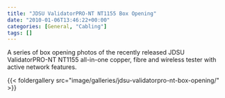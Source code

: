 ```yaml
---
title: "JDSU ValidatorPRO-NT NT1155 Box Opening"
date: "2010-01-06T13:46:22+00:00"
categories: [General, "Cabling"]
tags: []
---
```


A series of box opening photos of the recently released JDSU ValidatorPRO-NT NT1155 all-in-one copper, fibre and wireless tester with active network features.

{{< foldergallery src="image/galleries/jdsu-validatorpro-nt-box-opening/" >}}
